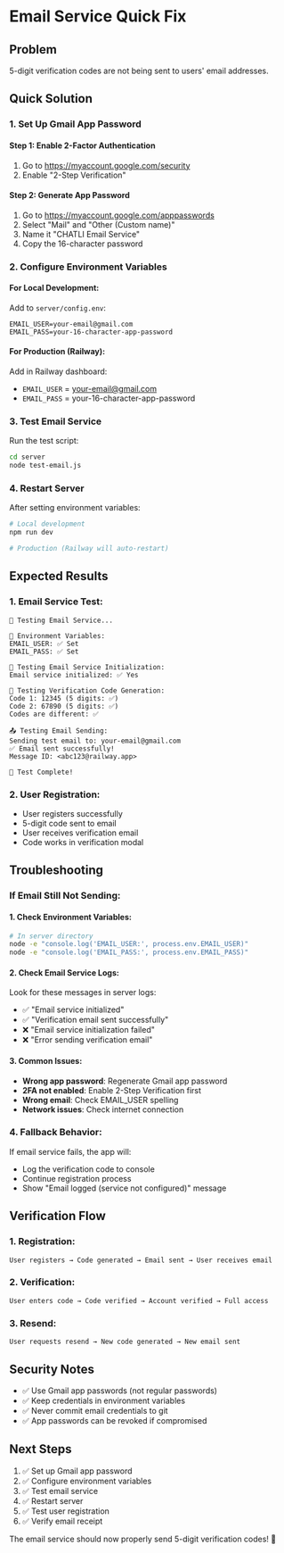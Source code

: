 # Email Service Quick Fix

## Problem
5-digit verification codes are not being sent to users' email addresses.

## Quick Solution

### **1. Set Up Gmail App Password**

#### **Step 1: Enable 2-Factor Authentication**
1. Go to https://myaccount.google.com/security
2. Enable "2-Step Verification"

#### **Step 2: Generate App Password**
1. Go to https://myaccount.google.com/apppasswords
2. Select "Mail" and "Other (Custom name)"
3. Name it "CHATLI Email Service"
4. Copy the 16-character password

### **2. Configure Environment Variables**

#### **For Local Development:**
Add to `server/config.env`:
```env
EMAIL_USER=your-email@gmail.com
EMAIL_PASS=your-16-character-app-password
```

#### **For Production (Railway):**
Add in Railway dashboard:
- `EMAIL_USER` = your-email@gmail.com
- `EMAIL_PASS` = your-16-character-app-password

### **3. Test Email Service**

Run the test script:
```bash
cd server
node test-email.js
```

### **4. Restart Server**

After setting environment variables:
```bash
# Local development
npm run dev

# Production (Railway will auto-restart)
```

## Expected Results

### **1. Email Service Test:**
```
🧪 Testing Email Service...

📧 Environment Variables:
EMAIL_USER: ✅ Set
EMAIL_PASS: ✅ Set

🔧 Testing Email Service Initialization:
Email service initialized: ✅ Yes

🔢 Testing Verification Code Generation:
Code 1: 12345 (5 digits: ✅)
Code 2: 67890 (5 digits: ✅)
Codes are different: ✅

📤 Testing Email Sending:
Sending test email to: your-email@gmail.com
✅ Email sent successfully!
Message ID: <abc123@railway.app>

🎯 Test Complete!
```

### **2. User Registration:**
- User registers successfully
- 5-digit code sent to email
- User receives verification email
- Code works in verification modal

## Troubleshooting

### **If Email Still Not Sending:**

#### **1. Check Environment Variables:**
```bash
# In server directory
node -e "console.log('EMAIL_USER:', process.env.EMAIL_USER)"
node -e "console.log('EMAIL_PASS:', process.env.EMAIL_PASS)"
```

#### **2. Check Email Service Logs:**
Look for these messages in server logs:
- ✅ "Email service initialized"
- ✅ "Verification email sent successfully"
- ❌ "Email service initialization failed"
- ❌ "Error sending verification email"

#### **3. Common Issues:**
- **Wrong app password**: Regenerate Gmail app password
- **2FA not enabled**: Enable 2-Step Verification first
- **Wrong email**: Check EMAIL_USER spelling
- **Network issues**: Check internet connection

### **4. Fallback Behavior:**
If email service fails, the app will:
- Log the verification code to console
- Continue registration process
- Show "Email logged (service not configured)" message

## Verification Flow

### **1. Registration:**
```
User registers → Code generated → Email sent → User receives email
```

### **2. Verification:**
```
User enters code → Code verified → Account verified → Full access
```

### **3. Resend:**
```
User requests resend → New code generated → New email sent
```

## Security Notes

- ✅ Use Gmail app passwords (not regular passwords)
- ✅ Keep credentials in environment variables
- ✅ Never commit email credentials to git
- ✅ App passwords can be revoked if compromised

## Next Steps

1. ✅ Set up Gmail app password
2. ✅ Configure environment variables
3. ✅ Test email service
4. ✅ Restart server
5. ✅ Test user registration
6. ✅ Verify email receipt

The email service should now properly send 5-digit verification codes! 🎉 
